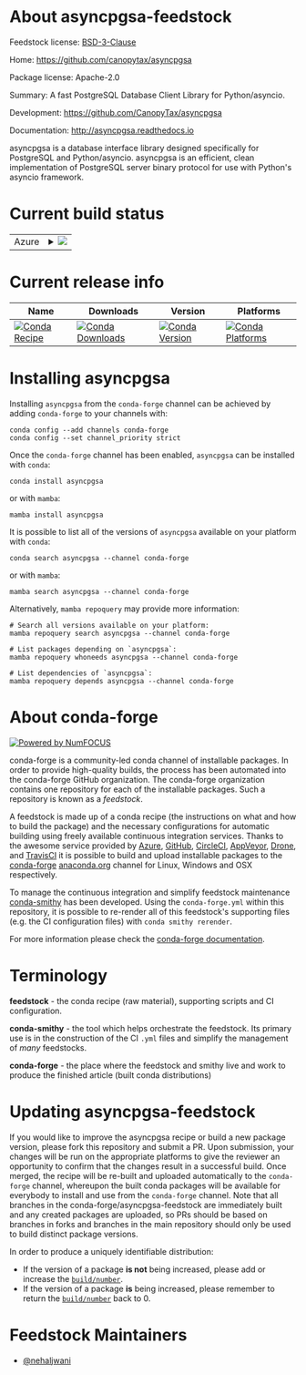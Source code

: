About asyncpgsa-feedstock
=========================

Feedstock license: [BSD-3-Clause](https://github.com/conda-forge/asyncpgsa-feedstock/blob/main/LICENSE.txt)

Home: https://github.com/canopytax/asyncpgsa

Package license: Apache-2.0

Summary: A fast PostgreSQL Database Client Library for Python/asyncio.

Development: https://github.com/CanopyTax/asyncpgsa

Documentation: http://asyncpgsa.readthedocs.io

asyncpgsa is a database interface library designed specifically for
PostgreSQL and Python/asyncio. asyncpgsa is an efficient, clean
implementation of PostgreSQL server binary protocol for use with Python's
asyncio framework.


Current build status
====================


<table>
    
  <tr>
    <td>Azure</td>
    <td>
      <details>
        <summary>
          <a href="https://dev.azure.com/conda-forge/feedstock-builds/_build/latest?definitionId=64&branchName=main">
            <img src="https://dev.azure.com/conda-forge/feedstock-builds/_apis/build/status/asyncpgsa-feedstock?branchName=main">
          </a>
        </summary>
        <table>
          <thead><tr><th>Variant</th><th>Status</th></tr></thead>
          <tbody><tr>
              <td>linux_64_python3.10.____cpython</td>
              <td>
                <a href="https://dev.azure.com/conda-forge/feedstock-builds/_build/latest?definitionId=64&branchName=main">
                  <img src="https://dev.azure.com/conda-forge/feedstock-builds/_apis/build/status/asyncpgsa-feedstock?branchName=main&jobName=linux&configuration=linux%20linux_64_python3.10.____cpython" alt="variant">
                </a>
              </td>
            </tr><tr>
              <td>linux_64_python3.11.____cpython</td>
              <td>
                <a href="https://dev.azure.com/conda-forge/feedstock-builds/_build/latest?definitionId=64&branchName=main">
                  <img src="https://dev.azure.com/conda-forge/feedstock-builds/_apis/build/status/asyncpgsa-feedstock?branchName=main&jobName=linux&configuration=linux%20linux_64_python3.11.____cpython" alt="variant">
                </a>
              </td>
            </tr><tr>
              <td>linux_64_python3.12.____cpython</td>
              <td>
                <a href="https://dev.azure.com/conda-forge/feedstock-builds/_build/latest?definitionId=64&branchName=main">
                  <img src="https://dev.azure.com/conda-forge/feedstock-builds/_apis/build/status/asyncpgsa-feedstock?branchName=main&jobName=linux&configuration=linux%20linux_64_python3.12.____cpython" alt="variant">
                </a>
              </td>
            </tr><tr>
              <td>linux_64_python3.13.____cp313</td>
              <td>
                <a href="https://dev.azure.com/conda-forge/feedstock-builds/_build/latest?definitionId=64&branchName=main">
                  <img src="https://dev.azure.com/conda-forge/feedstock-builds/_apis/build/status/asyncpgsa-feedstock?branchName=main&jobName=linux&configuration=linux%20linux_64_python3.13.____cp313" alt="variant">
                </a>
              </td>
            </tr><tr>
              <td>linux_64_python3.9.____cpython</td>
              <td>
                <a href="https://dev.azure.com/conda-forge/feedstock-builds/_build/latest?definitionId=64&branchName=main">
                  <img src="https://dev.azure.com/conda-forge/feedstock-builds/_apis/build/status/asyncpgsa-feedstock?branchName=main&jobName=linux&configuration=linux%20linux_64_python3.9.____cpython" alt="variant">
                </a>
              </td>
            </tr><tr>
              <td>osx_64_python3.10.____cpython</td>
              <td>
                <a href="https://dev.azure.com/conda-forge/feedstock-builds/_build/latest?definitionId=64&branchName=main">
                  <img src="https://dev.azure.com/conda-forge/feedstock-builds/_apis/build/status/asyncpgsa-feedstock?branchName=main&jobName=osx&configuration=osx%20osx_64_python3.10.____cpython" alt="variant">
                </a>
              </td>
            </tr><tr>
              <td>osx_64_python3.11.____cpython</td>
              <td>
                <a href="https://dev.azure.com/conda-forge/feedstock-builds/_build/latest?definitionId=64&branchName=main">
                  <img src="https://dev.azure.com/conda-forge/feedstock-builds/_apis/build/status/asyncpgsa-feedstock?branchName=main&jobName=osx&configuration=osx%20osx_64_python3.11.____cpython" alt="variant">
                </a>
              </td>
            </tr><tr>
              <td>osx_64_python3.12.____cpython</td>
              <td>
                <a href="https://dev.azure.com/conda-forge/feedstock-builds/_build/latest?definitionId=64&branchName=main">
                  <img src="https://dev.azure.com/conda-forge/feedstock-builds/_apis/build/status/asyncpgsa-feedstock?branchName=main&jobName=osx&configuration=osx%20osx_64_python3.12.____cpython" alt="variant">
                </a>
              </td>
            </tr><tr>
              <td>osx_64_python3.13.____cp313</td>
              <td>
                <a href="https://dev.azure.com/conda-forge/feedstock-builds/_build/latest?definitionId=64&branchName=main">
                  <img src="https://dev.azure.com/conda-forge/feedstock-builds/_apis/build/status/asyncpgsa-feedstock?branchName=main&jobName=osx&configuration=osx%20osx_64_python3.13.____cp313" alt="variant">
                </a>
              </td>
            </tr><tr>
              <td>osx_64_python3.9.____cpython</td>
              <td>
                <a href="https://dev.azure.com/conda-forge/feedstock-builds/_build/latest?definitionId=64&branchName=main">
                  <img src="https://dev.azure.com/conda-forge/feedstock-builds/_apis/build/status/asyncpgsa-feedstock?branchName=main&jobName=osx&configuration=osx%20osx_64_python3.9.____cpython" alt="variant">
                </a>
              </td>
            </tr><tr>
              <td>win_64_python3.10.____cpython</td>
              <td>
                <a href="https://dev.azure.com/conda-forge/feedstock-builds/_build/latest?definitionId=64&branchName=main">
                  <img src="https://dev.azure.com/conda-forge/feedstock-builds/_apis/build/status/asyncpgsa-feedstock?branchName=main&jobName=win&configuration=win%20win_64_python3.10.____cpython" alt="variant">
                </a>
              </td>
            </tr><tr>
              <td>win_64_python3.11.____cpython</td>
              <td>
                <a href="https://dev.azure.com/conda-forge/feedstock-builds/_build/latest?definitionId=64&branchName=main">
                  <img src="https://dev.azure.com/conda-forge/feedstock-builds/_apis/build/status/asyncpgsa-feedstock?branchName=main&jobName=win&configuration=win%20win_64_python3.11.____cpython" alt="variant">
                </a>
              </td>
            </tr><tr>
              <td>win_64_python3.12.____cpython</td>
              <td>
                <a href="https://dev.azure.com/conda-forge/feedstock-builds/_build/latest?definitionId=64&branchName=main">
                  <img src="https://dev.azure.com/conda-forge/feedstock-builds/_apis/build/status/asyncpgsa-feedstock?branchName=main&jobName=win&configuration=win%20win_64_python3.12.____cpython" alt="variant">
                </a>
              </td>
            </tr><tr>
              <td>win_64_python3.13.____cp313</td>
              <td>
                <a href="https://dev.azure.com/conda-forge/feedstock-builds/_build/latest?definitionId=64&branchName=main">
                  <img src="https://dev.azure.com/conda-forge/feedstock-builds/_apis/build/status/asyncpgsa-feedstock?branchName=main&jobName=win&configuration=win%20win_64_python3.13.____cp313" alt="variant">
                </a>
              </td>
            </tr><tr>
              <td>win_64_python3.9.____cpython</td>
              <td>
                <a href="https://dev.azure.com/conda-forge/feedstock-builds/_build/latest?definitionId=64&branchName=main">
                  <img src="https://dev.azure.com/conda-forge/feedstock-builds/_apis/build/status/asyncpgsa-feedstock?branchName=main&jobName=win&configuration=win%20win_64_python3.9.____cpython" alt="variant">
                </a>
              </td>
            </tr>
          </tbody>
        </table>
      </details>
    </td>
  </tr>
</table>

Current release info
====================

| Name | Downloads | Version | Platforms |
| --- | --- | --- | --- |
| [![Conda Recipe](https://img.shields.io/badge/recipe-asyncpgsa-green.svg)](https://anaconda.org/conda-forge/asyncpgsa) | [![Conda Downloads](https://img.shields.io/conda/dn/conda-forge/asyncpgsa.svg)](https://anaconda.org/conda-forge/asyncpgsa) | [![Conda Version](https://img.shields.io/conda/vn/conda-forge/asyncpgsa.svg)](https://anaconda.org/conda-forge/asyncpgsa) | [![Conda Platforms](https://img.shields.io/conda/pn/conda-forge/asyncpgsa.svg)](https://anaconda.org/conda-forge/asyncpgsa) |

Installing asyncpgsa
====================

Installing `asyncpgsa` from the `conda-forge` channel can be achieved by adding `conda-forge` to your channels with:

```
conda config --add channels conda-forge
conda config --set channel_priority strict
```

Once the `conda-forge` channel has been enabled, `asyncpgsa` can be installed with `conda`:

```
conda install asyncpgsa
```

or with `mamba`:

```
mamba install asyncpgsa
```

It is possible to list all of the versions of `asyncpgsa` available on your platform with `conda`:

```
conda search asyncpgsa --channel conda-forge
```

or with `mamba`:

```
mamba search asyncpgsa --channel conda-forge
```

Alternatively, `mamba repoquery` may provide more information:

```
# Search all versions available on your platform:
mamba repoquery search asyncpgsa --channel conda-forge

# List packages depending on `asyncpgsa`:
mamba repoquery whoneeds asyncpgsa --channel conda-forge

# List dependencies of `asyncpgsa`:
mamba repoquery depends asyncpgsa --channel conda-forge
```


About conda-forge
=================

[![Powered by
NumFOCUS](https://img.shields.io/badge/powered%20by-NumFOCUS-orange.svg?style=flat&colorA=E1523D&colorB=007D8A)](https://numfocus.org)

conda-forge is a community-led conda channel of installable packages.
In order to provide high-quality builds, the process has been automated into the
conda-forge GitHub organization. The conda-forge organization contains one repository
for each of the installable packages. Such a repository is known as a *feedstock*.

A feedstock is made up of a conda recipe (the instructions on what and how to build
the package) and the necessary configurations for automatic building using freely
available continuous integration services. Thanks to the awesome service provided by
[Azure](https://azure.microsoft.com/en-us/services/devops/), [GitHub](https://github.com/),
[CircleCI](https://circleci.com/), [AppVeyor](https://www.appveyor.com/),
[Drone](https://cloud.drone.io/welcome), and [TravisCI](https://travis-ci.com/)
it is possible to build and upload installable packages to the
[conda-forge](https://anaconda.org/conda-forge) [anaconda.org](https://anaconda.org/)
channel for Linux, Windows and OSX respectively.

To manage the continuous integration and simplify feedstock maintenance
[conda-smithy](https://github.com/conda-forge/conda-smithy) has been developed.
Using the ``conda-forge.yml`` within this repository, it is possible to re-render all of
this feedstock's supporting files (e.g. the CI configuration files) with ``conda smithy rerender``.

For more information please check the [conda-forge documentation](https://conda-forge.org/docs/).

Terminology
===========

**feedstock** - the conda recipe (raw material), supporting scripts and CI configuration.

**conda-smithy** - the tool which helps orchestrate the feedstock.
                   Its primary use is in the construction of the CI ``.yml`` files
                   and simplify the management of *many* feedstocks.

**conda-forge** - the place where the feedstock and smithy live and work to
                  produce the finished article (built conda distributions)


Updating asyncpgsa-feedstock
============================

If you would like to improve the asyncpgsa recipe or build a new
package version, please fork this repository and submit a PR. Upon submission,
your changes will be run on the appropriate platforms to give the reviewer an
opportunity to confirm that the changes result in a successful build. Once
merged, the recipe will be re-built and uploaded automatically to the
`conda-forge` channel, whereupon the built conda packages will be available for
everybody to install and use from the `conda-forge` channel.
Note that all branches in the conda-forge/asyncpgsa-feedstock are
immediately built and any created packages are uploaded, so PRs should be based
on branches in forks and branches in the main repository should only be used to
build distinct package versions.

In order to produce a uniquely identifiable distribution:
 * If the version of a package **is not** being increased, please add or increase
   the [``build/number``](https://docs.conda.io/projects/conda-build/en/latest/resources/define-metadata.html#build-number-and-string).
 * If the version of a package **is** being increased, please remember to return
   the [``build/number``](https://docs.conda.io/projects/conda-build/en/latest/resources/define-metadata.html#build-number-and-string)
   back to 0.

Feedstock Maintainers
=====================

* [@nehaljwani](https://github.com/nehaljwani/)

